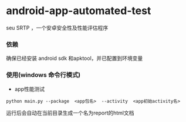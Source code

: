 # android-app-automated-test
seu SRTP ，一个安卓安全性及性能评估程序

### 依赖

确保已经安装 android sdk 和apktool，并已配置到环境变量

### 使用(windows 命令行模式)

- app性能测试

```
python main.py --package  <app包名>  --activity  <app初始activity名> 
```

运行后会自动在当前目录生成一个名为report的html文档